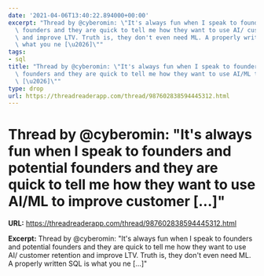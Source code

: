 ```yaml
---
date: '2021-04-06T13:40:22.894000+00:00'
excerpt: "Thread by @cyberomin: \"It's always fun when I speak to founders and potential\
  \ founders and they are quick to tell me how they want to use AI/ customer retention\
  \ and improve LTV. Truth is, they don't even need ML. A properly written SQL is\
  \ what you ne [\u2026]\""
tags:
- sql
title: "Thread by @cyberomin: \"It's always fun when I speak to founders and potential\
  \ founders and they are quick to tell me how they want to use AI/ML to improve customer\
  \ [\u2026]\""
type: drop
url: https://threadreaderapp.com/thread/987602838594445312.html
---
```


# Thread by @cyberomin: "It's always fun when I speak to founders and potential founders and they are quick to tell me how they want to use AI/ML to improve customer […]"

**URL:** https://threadreaderapp.com/thread/987602838594445312.html

**Excerpt:** Thread by @cyberomin: "It's always fun when I speak to founders and potential founders and they are quick to tell me how they want to use AI/ customer retention and improve LTV. Truth is, they don't even need ML. A properly written SQL is what you ne […]"
